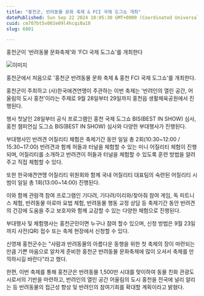 ```yaml
---
title: "홍천군, 반려동물 문화 축제 & FCI 국제 도그쇼 개최"
datePublished: Sun Sep 22 2024 10:05:30 GMT+0000 (Coordinated Universal Time)
cuid: cm707bt5v002e09l4hcqi0a10
slug: 6801

---
```



홍천군이 '반려동물 문화축제'와 'FCI 국제 도그쇼'를 개최한다

![이미지](https://cdn.hashnode.com/res/hashnode/image/upload/v1739261392415/1a28bfe0-5abf-4dad-a66d-3b7926305340.jpeg)

홍천군에서 처음으로 '홍천군 반려동물 문화 축제 & 홍천 FCI 국제 도그쇼'를 개최한다.

홍천군이 주최하고 (사)한국애견연맹이 주관하는 이번 축제는 '반려인의 열린 공간, 어울림의 도시 홍천'이라는 주제로 9월 28일부터 29일까지 홍천읍 생활체육공원에서 진행된다.

행사 첫날인 28일부터 공식 프로그램인 홍천 국제 도그쇼 BIS(BEST IN SHOW) 심사, 홍천 챔피언십 도그쇼 BIS(BEST IN SHOW) 심사와 다양한 부대행사가 진행된다.

부대행사인 반려견 어질리티 체험은 축제기간 동안 일일 총 2회(10:30~12:00 / 15:30~17:00) 반려견과 함께 허들과 터널을 체험할 수 있는 미니 어질리티 체험이 진행되며, 어질리티를 소개하고 반려견이 허들과 터널을 체험할 수 있도록 훈련 방법을 알려주고 직접 체험할 수 있다.

또한 한국애견연맹 어질리티 위원회와 함께 국내 어질리티 대표팀의 숙련된 어질리티 시범이 일일 총 1회(13:00~14:00) 진행된다.

이와 함께 관람객 참여 프로그램인 기다려, 기다려/이리와/찾아줘 참여 게임, 독 피트니스 체험, 반려동물 아로마 요법 체험, 반려동물 행동 교정 상담 등 축제기간 동안 반려견의 건강에 도움을 주고 보호자와 함께 교감할 수 있는 다양한 체험으로 진행된다.

부대행사 및 체험행사는 홍천군민이면 누구나 참여 할수 있으며, 신청 방법은 9월 23일까지 사전(QR) 접수 또는 축제 현장에서 신청할 수 있다.

신영재 홍천군수는 "사람과 반려동물의 아름다운 동행을 위한 첫 축제의 장이 마련되는 만큼 기쁜 마음으로 알차게 준비한 홍천군 반려동물 문화축제에 많이 오셔서 축제를 만끽하시길 바란다"라고 했다.

한편, 이번 축제를 통해 홍천군은 반려동물 1,500만 시대를 맞이하여 동물 친화 관광도시로서의 기반을 마련하고, 반려인의 열린 공간 어울림의 도시 홍천을 전국에 널리 알리는 등 반려동물의 접근성 향상 및 반려인의 참여기회를 확대할 계획이라고 밝혔다.